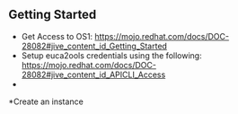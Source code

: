 ## Getting Started ##
 * Get Access to OS1: https://mojo.redhat.com/docs/DOC-28082#jive_content_id_Getting_Started
 * Setup euca2ools credentials using the following: https://mojo.redhat.com/docs/DOC-28082#jive_content_id_APICLI_Access
 * 
  *Create an instance
